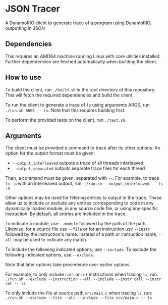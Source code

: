 # JSON Tracer
A DynamoRIO client to generate trace of a program using DynamoRIO, outputting
in JSON

## Dependencies
This requires an AMD64 machine running Linux with core utilities installed.
Further dependencies are fetched automatically when building the client.

## How to use
To build the client, run `./build.sh` in the root directory of this repository.
This will fetch the required dependencies and build the client.

To run the client to generate a trace of `ls` using arguments ARGS, run
`./run.sh ARGS -- ls`. Note that this requires building first.

To perform the provided tests on the client, run `./test.sh`.

## Arguments
The client must be provided a command to trace after its other options. An
option for the output format must be given:
  - `--output_interleaved` outputs a trace of all threads interleaved
  - `--output_separated` outputs separate trace files for each thread
  
Then, a command must be given, separated with ` -- `. For example, to trace
`ls -a` with an interleaved output, run:
  `./run.sh --output_interleaved -- ls -a`

Other options may be used for filtering entries to output in the trace.
These allow us to include or exclude any entries corresponding to code in
any dynamically loaded module, in any source code file, or using any specific
instruction. By default, all entries are included in the trace.

To indicate a module, use `--module` followed by the path of the path. Likewise,
for a source file use `--file` or for an instruction use `--instr` followed by
the instruction's name. Instead of a path or instruction name, `--all` may be
used to indicate any match.

To include the following indicated options, use `--include`. To exclude the
following indicated options, use `--exclude`.

Note that later options take precedence over earlier options.

For example, to only include `call` or `ret` instructions when tracing `ls`,
run: `./run.sh --exclude --instruction --all --include --instr call --instr ret -- ls`

To only include the file at source path `src/main.c` when tracing `ls`, run:
`./run.sh --exclude --file --all --include --file src/main.c -- ls`
